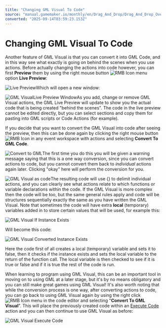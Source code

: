 ```yaml
---
title: "Changing GML Visual To Code"
source: "manual.gamemaker.io/monthly/en/Drag_And_Drop/Drag_And_Drop_Overview/Changing_DnD_To_Code.htm"
converted: "2025-09-14T03:59:23.153Z"
---
```


# Changing GML Visual To Code

Another feature of GML Visual is that you can convert it into GML Code, and in this way see what exactly is going on behind the scenes when you use actions. Before actually changing the actions into code however, you can first **Preview** them by using the right mouse button ![RMB Icon](../../assets/Images/Icons/Icon_RMB.png) menu option **Live Preview**:

![Live Preview](../../assets/Images/Scripting_Reference/Drag_And_Drop/Overview/DnD_Preview_RMBMenu.png)Which will open a new window:

![GML VisualLive Preview Window](../../assets/Images/Scripting_Reference/Drag_And_Drop/Overview/DnD_Preview.png)As you add, change or remove GML Visual actions, the GML Live Preview will update to show you the actual code that is being created "behind the scenes". The code in the live preview cannot be edited directly, but you can select sections and copy them for pasting into GML scripts or Code Actions (for example).

If you decide that you want to convert the GML Visual into code after seeing the preview, then this can be done again by clicking the right mouse button ![RMB Icon](../../assets/Images/Icons/Icon_RMB.png) in any event workspace with actions and selecting **Convert To GML Code**.

![Convert to GML](../../assets/Images/Scripting_Reference/Drag_And_Drop/Overview/DnD_Code_RMBMenu.png)The first time you do this you will be given a warning message saying that this is a one way conversion, since you can convert actions to code, but you cannot convert them back to _individual_ actions again later. Clicking "okay" here will perform the conversion for you.

![GML Visual as code](../../assets/Images/Scripting_Reference/Drag_And_Drop/Overview/DnD_Code.png)The resulting code will use {} to delimit individual actions, and you can clearly see what actions relate to which functions or variable declarations within the code. If the GML Visual is more complex then the code will be too, but the same general rules apply and code will be structures sequentially exactly the same as you have written the GML Visual. Note that sometimes the code will have extra **local** (temporary) variables added in to store certain values that will be used, for example this:

![GML Visual If Instance Exists](../../assets/Images/Scripting_Reference/Drag_And_Drop/Overview/DnD_InstanceExists.png)

Will become this code:

![GML Visual Converted Instance Exists](../../assets/Images/Scripting_Reference/Drag_And_Drop/Overview/DnD_Code_InstanceExists.png)

Here the code first of all creates a local (temporary) variable and sets it to false, then it checks if the instance exists and sets the local variable to the return of the function call. The local variable is then checked to see if it is true or false and if it is true the rest of the code is run.

When learning to program using GML Visual, this can be an important tool in moving on to using GML at a later stage, but it's by no means obligatory and you can still make great games using GML Visual! It's also worth noting that while the conversion process is one way, after converting actions to code, you can go back to using GML Visual again by using the right click ![RMB Icon](../../assets/Images/Icons/Icon_RMB.png) menu in the code editor and selecting "**Convert To GML Visual**". This will place the previously created code within an [Execute Code](../Drag_And_Drop_Reference/Common/Execute_Code.md) action and you can then continue to use GML Visual as before:

![GML Visual Execute Code](../../assets/Images/Scripting_Reference/Drag_And_Drop/Overview/DnD_ExecuteCode.png)